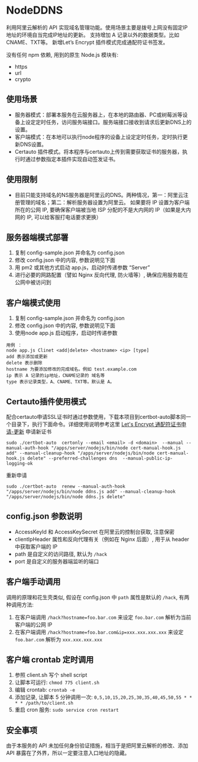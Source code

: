 # NodeDDNS

利用阿里云解析的 API 实现域名管理功能。使用场景主要是拨号上网没有固定IP地址的环境自当完成IP地址的更新。
支持增加 A 记录以外的数据类型。比如 CNAME、TXT等。
新增Let’s Encrypt 插件模式完成通配符证书签发。

没有任何 npm 依赖, 用到的原生 Node.js 模块有:

- https
- url
- crypto

## 使用场景

- 服务器模式：部署本服务在云服务器上，在本地的路由器、PC或树莓派等设备上设定定时任务，访问服务端接口。服务端接口接收到请求后更新DNS上的设置。
- 客户端模式：在本地可以执行node程序的设备上设定定时任务，定时执行更新DNS设置。
- Certauto 插件模式。将本程序与certauto上传到需要获取证书的服务器，执行时通过参数指定本插件实现自动签发证书。

## 使用限制

- 目前只能支持域名的NS服务器是阿里云的DNS。两种情况，第一：阿里云注册管理的域名；第二：解析服务器设置为阿里云。
 如果要将 IP 设置为客户端所在的公网 IP, 要确保客户端被当地 ISP 分配的不是大内网的 IP（如果是大内网的 IP, 可以给客服打电话要求更换）
 
## 服务器端模式部署

1. 复制 config-sample.json 并命名为 config.json
2. 修改 config.json 中的内容, 参数说明见下面
3. 用 pm2 或其他方式启动 app.js，启动时传递参数 “Server”
4. 进行必要的网路配置（譬如 Nginx 反向代理, 防火墙等）, 确保应用服务能在公网中被访问到

## 客户端模式使用
1. 复制 config-sample.json 并命名为 config.json
2. 修改 config.json 中的内容, 参数说明见下面
3. 使用node app.js 启动程序，启动时传递参数
~~~
用例 ：
node app.js Clinet <add|delete> <hostname> <ip> [type]
add 表示添加或更新
delete 表示删除
hostname 为要添加修改的完成域名。例如 test.example.com
ip 表示 A 记录的ip地址，CNAME记录的 域名等
type 表示记录类型，A、CNAME、TXT等。默认是 A。
~~~

## Certauto插件使用模式
配合certauto申请SSL证书时通过参数使用，下载本项目到certbot-auto脚本同一个目录下，执行下面命令。详细使用说明参考这里 [Let's Encrypt 通配符证书申请-更新](https://ehangsoft.cn/2019/06/05/Let-s-Encrypt-%E9%80%9A%E9%85%8D%E7%AC%A6%E8%AF%81%E4%B9%A6%E7%94%B3%E8%AF%B7-%E6%9B%B4%E6%96%B0/)
申请新证书
~~~
sudo ./certbot-auto  certonly --email <email> -d <domain>  --manual --manual-auth-hook "/apps/server/nodejs/bin/node cert-manual-hook.js add" --manual-cleanup-hook "/apps/server/nodejs/bin/node cert-manual-hook.js delete" --preferred-challenges dns  --manual-public-ip-logging-ok 
~~~
重新申请
~~~
sudo ./certbot-auto  renew --manual-auth-hook "/apps/server/nodejs/bin/node ddns.js add" --manual-cleanup-hook "/apps/server/nodejs/bin/node ddns.js delete"
~~~

## config.json 参数说明

- AccessKeyId 和 AccessKeySecret 在阿里云的控制台获取, 注意保密
- clientIpHeader 属性和反向代理有关（例如在 Nginx 后面）, 用于从 header 中获取客户端的 IP
- path 是自定义的访问路径, 默认为 `/hack`
- port 是自定义的服务器端监听的端口

## 客户端手动调用

调用的原理和花生壳类似, 假设在 config.json 中 `path` 属性是默认的 `/hack`, 有两种调用方法:

1. 在客户端调用 `/hack?hostname=foo.bar.com` 来设定 `foo.bar.com` 解析为当前客户端的公网 IP
2. 在客户端调用 `/hack?hostname=foo.bar.com&ip=xxx.xxx.xxx.xxx` 来设定 `foo.bar.com` 解析为 `xxx.xxx.xxx.xxx`

## 客户端 crontab 定时调用

1. 参照 client.sh 写个 shell script
2. 让脚本可运行: `chmod 775 client.sh`
3. 编辑 crontab: `crontab -e`
4. 添加记录, 让脚本 5 分钟调用一次: `0,5,10,15,20,25,30,35,40,45,50,55 * * * * /path/to/client.sh`
5. 重启 cron 服务: `sudo service cron restart`

## 安全事项

由于本服务的 API 未加任何身份验证措施，相当于是把阿里云解析的修改、添加 API 暴露在了外界，所以一定要注意入口地址的隐藏。
